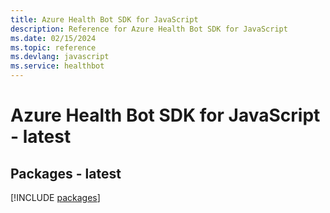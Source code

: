 ```yaml
---
title: Azure Health Bot SDK for JavaScript
description: Reference for Azure Health Bot SDK for JavaScript
ms.date: 02/15/2024
ms.topic: reference
ms.devlang: javascript
ms.service: healthbot
---
```

# Azure Health Bot SDK for JavaScript - latest
## Packages - latest
[!INCLUDE [packages](health-bot-index.md)]